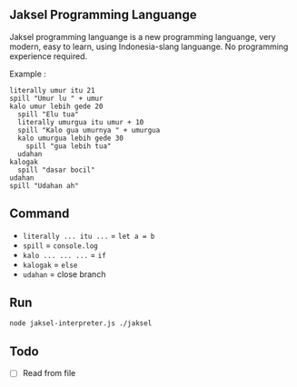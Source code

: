 ## Jaksel Programming Languange

Jaksel programming languange is a new programming languange, very modern, easy to learn, using Indonesia-slang languange. No programming experience required.

Example : 

```
literally umur itu 21
spill "Umur lu " + umur
kalo umur lebih gede 20
  spill "Elu tua"
  literally umurgua itu umur + 10
  spill "Kalo gua umurnya " + umurgua
  kalo umurgua lebih gede 30
    spill "gua lebih tua"
  udahan
kalogak
  spill "dasar bocil"
udahan
spill "Udahan ah"
```

## Command

- `literally ... itu ...` = `let a = b`
- `spill` = `console.log`
- `kalo ... ... ...` = `if`
- `kalogak` = `else`
- `udahan` = close branch

## Run

```
node jaksel-interpreter.js ./jaksel
```

## Todo

- [ ] Read from file
